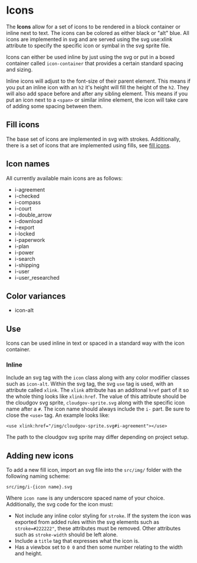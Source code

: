 
# Icons

The **Icons** allow for a set of icons to be rendered in a block container or
inline next to text. The icons can be colored as either black or "alt" blue. All
icons are implemented in svg and are served using the svg use:xlink attribute
to specify the specific icon or symbal in the svg sprite file.

Icons can either be used inline by just using the svg or put in a boxed container
called `icon-container` that provides a certain standard spacing and sizing.

Inline icons will adjust to the font-size of their parent element. This means
if you put an inline icon with an `h2` it's height will fill the height of the
`h2`. They will also add space before and after any sibling element. This means
if you put an icon next to a `<span>` or similar inline element, the icon will
take care of adding some spacing between them.

## Fill icons

The base set of icons are implemented in svg with strokes. Additionally, there
is a set of icons that are implemented using fills, see [fill icons](/components/detail/icon-fill--default).

## Icon names

All currently available main icons are as follows:

- i-agreement
- i-checked
- i-compass
- i-court
- i-double_arrow
- i-download
- i-export
- i-locked
- i-paperwork
- i-plan
- i-power
- i-search
- i-shipping
- i-user
- i-user_researched

## Color variances

- icon-alt

## Use

Icons can be used inline in text or spaced in a standard way with the icon container.

### Inline

Include an svg tag with the `icon` class along with any color modifier classes
such as `icon-alt`. Within the svg tag, the svg `use` tag is used, with an
attribute called `xlink`. The `xlink` attribute has an additonal `href` part of
it so the whole thing looks like `xlink:href`. The value of this attribute should
be the cloudgov svg sprite, `cloudgov-sprite.svg` along with the specific icon
name after a `#`. The icon name should always include the `i-` part. Be sure to
close the `<use>` tag. An example looks like:

```
<use xlink:href="/img/cloudgov-sprite.svg#i-agreement"></use>
```

The path to the cloudgov svg sprite may differ depending on project setup.

## Adding new icons

To add a new fill icon, import an svg file into the `src/img/` folder with the
following naming scheme:

```
src/img/i-{icon name}.svg
```

Where `icon name` is any underscore spaced name of your choice. Additionally,
the svg code for the icon must:

- Not include any inline color styling for `stroke`. If the system the icon was
  exported from added rules within the svg elements such as `stroke=#222222"`,
  these attributes must be removed. Other attributes such as `stroke-width`
  should be left alone.
- Include a `title` tag that expresses what the icon is.
- Has a viewbox set to `0 0` and then some number relating to the width and
  height.
